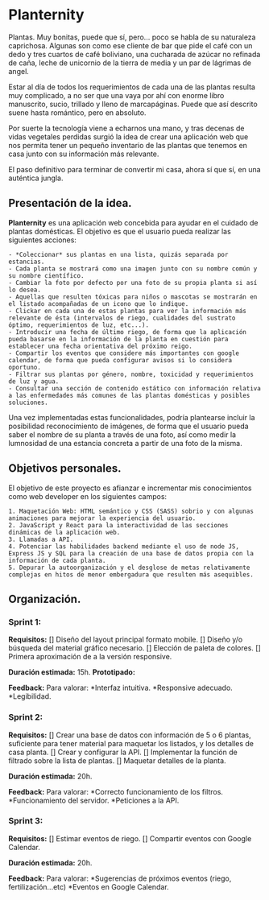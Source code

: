 # Planternity

Plantas.
Muy bonitas, puede que sí, pero... poco se habla de su naturaleza caprichosa.
Algunas son como ese cliente de bar que pide el café con un dedo y tres cuartos de café boliviano, una cucharada de azúcar no refinada de caña, leche de unicornio de la tierra de media y un par de lágrimas de angel.

Estar al día de todos los requerimientos de cada una de las plantas resulta muy complicado, a no ser que una vaya por ahí con enorme libro manuscrito, sucio, trillado y lleno de marcapáginas.
Puede que así descrito suene hasta romántico, pero en absoluto.

Por suerte la tecnología viene a echarnos una mano, y tras decenas de vidas vegetales perdidas surgió la idea de crear una aplicación web que nos permita tener un pequeño inventario de las plantas que tenemos en casa junto con su información más relevante.

El paso definitivo para terminar de convertir mi casa, ahora sí que sí, en una auténtica jungla.

## Presentación de la idea.

**Planternity** es una aplicación web concebida para ayudar en el cuidado de plantas domésticas.
El objetivo es que el usuario pueda realizar las siguientes acciones:

    - *Coleccionar* sus plantas en una lista, quizás separada por estancias.
    - Cada planta se mostrará como una imagen junto con su nombre común y su nombre científico.
    - Cambiar la foto por defecto por una foto de su propia planta si así lo desea.
    - Aquellas que resulten tóxicas para niños o mascotas se mostrarán en el listado acompañadas de un icono que lo indique.
    - Clickar en cada una de estas plantas para ver la información más relevante de ésta (intervalos de riego, cualidades del sustrato óptimo, requerimientos de luz, etc...).
    - Introducir una fecha de último riego, de forma que la aplicación pueda basarse en la información de la planta en cuestión para establecer una fecha orientativa del próximo reigo.
    - Compartir los eventos que considere más importantes con google calendar, de forma que pueda configurar avisos si lo considera oportuno.
    - Filtrar sus plantas por género, nombre, toxicidad y requerimientos de luz y agua.
    - Consultar una sección de contenido estático con información relativa a las enfermedades más comunes de las plantas domésticas y posibles soluciones.

Una vez implementadas estas funcionalidades, podría plantearse incluir la posibilidad reconocimiento de imágenes, de forma que el usuario pueda saber el nombre de su planta a través de una foto, así como medir la lumnosidad de una estancia concreta a partir de una foto de la misma.

## Objetivos personales.

El objetivo de este proyecto es afianzar e incrementar mis conocimientos como web developer en los siguientes campos:

    1. Maquetación Web: HTML semántico y CSS (SASS) sobrio y con algunas animaciones para mejorar la experiencia del usuario.
    2. JavaScript y React para la interactividad de las secciones dinámicas de la aplicación web.
    3. Llamadas a API.
    4. Potenciar las habilidades backend mediante el uso de node JS, Express JS y SQL para la creación de una base de datos propia con la información de cada planta.
    5. Depurar la autoorganización y el desglose de metas relativamente complejas en hitos de menor embergadura que resulten más asequibles.

## Organización.

### Sprint 1:

**Requisitos:**
[] Diseño del layout principal formato mobile.
[] Diseño y/o búsqueda del material gráfico necesario.
[] Elección de paleta de colores.
[] Primera aproximación de a la versión responsive.

**Duración estimada:** 15h.
**Prototipado:**

<!-- Insertar imagen del esquema iniciar de la página -->

**Feedback:**
Para valorar:
*Interfaz intuitiva.
*Responsive adecuado.
\*Legibilidad.

### Sprint 2:

**Requisitos:**
[] Crear una base de datos con información de 5 o 6 plantas, suficiente para tener material para maquetar los listados, y los detalles de casa planta.
[] Crear y configurar la API.
[] Implementar la función de filtrado sobre la lista de plantas.
[] Maquetar detalles de la planta.

**Duración estimada:** 20h.

**Feedback:**
Para valorar:
*Correcto funcionamiento de los filtros.
*Funcionamiento del servidor.
\*Peticiones a la API.

### Sprint 3:

**Requisitos:**
[] Estimar eventos de riego.
[] Compartir eventos con Google Calendar.

**Duración estimada:** 20h.

**Feedback:**
Para valorar:
*Sugerencias de próximos eventos (riego, fertilización...etc)
*Eventos en Google Calendar.
